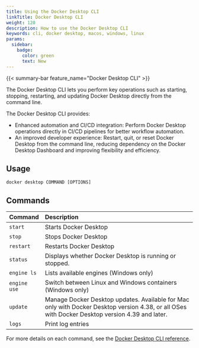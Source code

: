 ```yaml
---
title: Using the Docker Desktop CLI
linkTitle: Docker Desktop CLI
weight: 120
description: How to use the Docker Desktop CLI
keywords: cli, docker desktop, macos, windows, linux
params:
  sidebar:
    badge:
      color: green
      text: New
---
```


{{< summary-bar feature_name="Docker Desktop CLI" >}}

The Docker Desktop CLI lets you perform key operations such as starting, stopping, restarting, and updating Docker Desktop directly from the command line.

The Docker Desktop CLI provides:

- Enhanced automation and CI/CD integration: Perform Docker Desktop operations directly in CI/CD pipelines for better workflow automation.
- An improved developer experience: Restart, quit, or reset Docker Desktop from the command line, reducing dependency on the Docker Desktop Dashboard and improving flexibility and efficiency.

## Usage

```console
docker desktop COMMAND [OPTIONS]
```

## Commands

| Command              | Description                              |
|:---------------------|:-----------------------------------------|
| `start`              | Starts Docker Desktop                    |
| `stop`               | Stops Docker Desktop                     |
| `restart`            | Restarts Docker Desktop                  |
| `status`             | Displays whether Docker Desktop is running or stopped.       |
| `engine ls`          | Lists available engines (Windows only)   |
| `engine use`         | Switch between Linux and Windows containers (Windows only) |
| `update`             | Manage Docker Desktop updates. Available for Mac only with Docker Desktop version 4.38, or all OSes with Docker Desktop version 4.39 and later. |
| `logs`               | Print log entries                        |


For more details on each command, see the [Docker Desktop CLI reference](/reference/cli/docker/desktop/_index.md).
